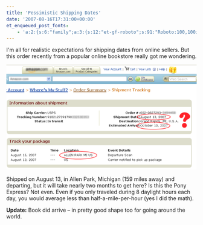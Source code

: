```yaml
---
title: 'Pessimistic Shipping Dates'
date: '2007-08-16T17:31:00+00:00'
et_enqueued_post_fonts:
    - 'a:2:{s:6:"family";a:3:{s:12:"et-gf-roboto";s:91:"Roboto:100,100italic,300,300italic,regular,italic,500,500italic,700,700italic,900,900italic";s:22:"et-gf-roboto-condensed";s:59:"Roboto+Condensed:300,300italic,regular,italic,700,700italic";s:17:"et-gf-roboto-slab";s:51:"Roboto+Slab:100,200,300,regular,500,600,700,800,900";}s:6:"subset";a:7:{i:0;s:9:"latin-ext";i:1;s:5:"greek";i:2;s:9:"greek-ext";i:3;s:10:"vietnamese";i:4;s:8:"cyrillic";i:5;s:5:"latin";i:6;s:12:"cyrillic-ext";}}'
---
```


I'm all for realistic expectations for shipping dates from online sellers. But this order recently from a popular online bookstore really got me wondering.

![Image](/assets/images/amazon_shipment_1.png "Amazon Shipment")

Shipped on August 13, in Allen Park, Michigan (159 miles away) and departing, but it will take nearly two months to get here? Is this the Pony Express? Not even. Even if you only traveled during 8 daylight hours each day, you would average less than half-a-mile-per-hour (yes I did the math).

**Update:** Book did arrive – in pretty good shape too for going around the world.